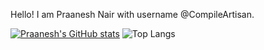 Hello! I am Praanesh Nair with username @CompileArtisan.

[![Praanesh's GitHub stats](https://github-readme-stats.vercel.app/api?username=CompileArtisan&hide=stars,prs)](https://github.com/CompileArtisan/github-readme-stats)
 ![Top Langs](https://github-readme-stats.vercel.app/api/top-langs/?username=CompileArtisan&hide_progress=false&layout=compact)
 


<!---
CompileArtisan/CompileArtisan is a ✨ special ✨ repository because its `README.md` (this file) appears on your GitHub profile.
You can click the Preview link to take a look at your changes.
--->

